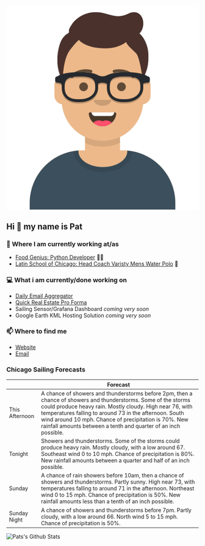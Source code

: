 [![Social banner for p-j-falconer](https://raw.githubusercontent.com/P-J-FALCONER/P-J-FALCONER/master/assets/avataaars.svg)](https://patfalconer.com/)
## Hi :wave: my name is Pat

### 💼 Where I am currently working at/as
- [Food Genius: Python Developer](https://getfoodgenius.com/) 🍔🐍
- [Latin School of Chicago: Head Coach Varisty Mens Water Polo](https://www.latinschool.org/) 🤽


### 💻 What i am currently/done working on
 - [Daily Email Aggregator](https://github.com/P-J-FALCONER/dott_daily_mail)
 - [Quick Real Estate Pro Forma](https://github.com/P-J-FALCONER/henry)
 - Sailing Sensor/Grafana Dashboard *coming very soon*
 - Google Earth KML Hosting Solution *coming very soon*

### 📫 Where to find me
 - [Website](https://patfalconer.com/)
 - [Email](mailto:patrick.j.falconer@gmail.com)


### Chicago Sailing Forecasts
|   | Forecast  |
|---|---|
| This Afternoon | A chance of showers and thunderstorms before 2pm, then a chance of showers and thunderstorms. Some of the storms could produce heavy rain. Mostly cloudy. High near 76, with temperatures falling to around 73 in the afternoon. South wind around 10 mph. Chance of precipitation is 70%. New rainfall amounts between a tenth and quarter of an inch possible. |
| Tonight | Showers and thunderstorms. Some of the storms could produce heavy rain. Mostly cloudy, with a low around 67. Southeast wind 0 to 10 mph. Chance of precipitation is 80%. New rainfall amounts between a quarter and half of an inch possible. |
| Sunday | A chance of rain showers before 10am, then a chance of showers and thunderstorms. Partly sunny. High near 73, with temperatures falling to around 71 in the afternoon. Northeast wind 0 to 15 mph. Chance of precipitation is 50%. New rainfall amounts less than a tenth of an inch possible. |
| Sunday Night | A chance of showers and thunderstorms before 7pm. Partly cloudy, with a low around 66. North wind 5 to 15 mph. Chance of precipitation is 50%. |

![Pats's Github Stats](https://github-readme-stats.vercel.app/api?username=p-j-falconer&show_icons=true&theme=radical)
